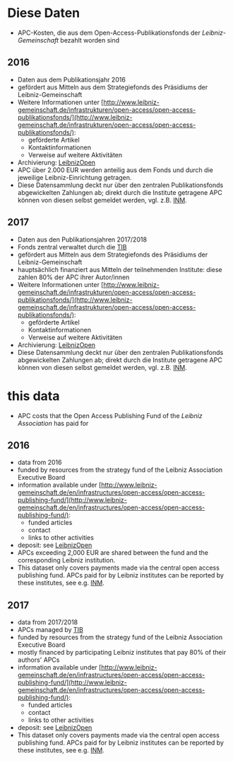 # Diese Daten #

* APC-Kosten, die aus dem Open-Access-Publikationsfonds der *Leibniz-Gemeinschaft* bezahlt worden sind

## 2016

* Daten aus dem Publikationsjahr 2016
* gefördert aus Mitteln aus dem Strategiefonds des Präsidiums der Leibniz-Gemeinschaft
* Weitere Informationen unter [http://www.leibniz-gemeinschaft.de/infrastrukturen/open-access/open-access-publikationsfonds/](http://www.leibniz-gemeinschaft.de/infrastrukturen/open-access/open-access-publikationsfonds/):
  * geförderte Artikel
  * Kontaktinformationen
  * Verweise auf weitere Aktivitäten
* Archivierung: [LeibnizOpen](http://www.leibnizopen.de)
* APC über 2.000 EUR werden anteilig aus dem Fonds und durch die jeweilige Leibniz-Einrichtung getragen.
* Diese Datensammlung deckt nur über den zentralen Publikationsfonds abgewickelten Zahlungen ab; direkt durch die Institute getragene APC können von diesen selbst gemeldet werden, vgl. z.B. [INM](https://github.com/OpenAPC/openapc-de/tree/master/data/leibniz-INM).

## 2017

* Daten aus den Publikationsjahren 2017/2018
* Fonds zentral verwaltet durch die [TIB](https://tib.eu)
* gefördert aus Mitteln aus dem Strategiefonds des Präsidiums der Leibniz-Gemeinschaft
* hauptsächlich finanziert aus Mitteln der teilnehmenden Institute: diese zahlen 80% der APC ihrer Autor/innen
* Weitere Informationen unter [http://www.leibniz-gemeinschaft.de/infrastrukturen/open-access/open-access-publikationsfonds/](http://www.leibniz-gemeinschaft.de/infrastrukturen/open-access/open-access-publikationsfonds/):
  * geförderte Artikel
  * Kontaktinformationen
  * Verweise auf weitere Aktivitäten
* Archivierung: [LeibnizOpen](http://www.leibnizopen.de)
* Diese Datensammlung deckt nur über den zentralen Publikationsfonds abgewickelten Zahlungen ab; direkt durch die Institute getragene APC können von diesen selbst gemeldet werden, vgl. z.B. [INM](https://github.com/OpenAPC/openapc-de/tree/master/data/leibniz-INM).

# this data #

* APC costs that the Open Access Publishing Fund of the *Leibniz Association* has paid for

## 2016

* data from 2016 
* funded by resources from the strategy fund of the Leibniz Association Executive Board
* information available under [http://www.leibniz-gemeinschaft.de/en/infrastructures/open-access/open-access-publishing-fund/](http://www.leibniz-gemeinschaft.de/en/infrastructures/open-access/open-access-publishing-fund/):
  * funded articles
  * contact
  * links to other activities
* deposit: see [LeibnizOpen](http://www.leibnizopen.de/1/home/)
* APCs exceeding 2,000 EUR are shared between the fund and the corresponding Leibniz institution.
* This dataset only covers payments made via the central open access publishing fund. APCs paid for by Leibniz institutes can be reported by these institutes, see e.g.  [INM](https://github.com/OpenAPC/openapc-de/tree/master/data/leibniz-INM).

## 2017

* data from 2017/2018
* APCs managed by [TIB](https://tib.eu)
* funded by resources from the strategy fund of the Leibniz Association Executive Board
* mostly financed by participating Leibniz institutes that pay 80% of their authors' APCs
* information available under [http://www.leibniz-gemeinschaft.de/en/infrastructures/open-access/open-access-publishing-fund/](http://www.leibniz-gemeinschaft.de/en/infrastructures/open-access/open-access-publishing-fund/):
  * funded articles
  * contact
  * links to other activities
* deposit: see [LeibnizOpen](http://www.leibnizopen.de/1/home/)
* This dataset only covers payments made via the central open access publishing fund. APCs paid for by Leibniz institutes can be reported by these institutes, see e.g.  [INM](https://github.com/OpenAPC/openapc-de/tree/master/data/leibniz-INM).
